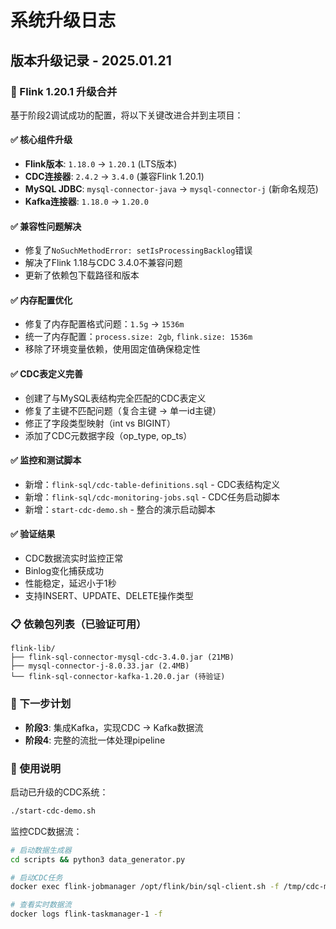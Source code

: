 # 系统升级日志

## 版本升级记录 - 2025.01.21

### 🚀 Flink 1.20.1 升级合并

基于阶段2调试成功的配置，将以下关键改进合并到主项目：

#### ✅ 核心组件升级
- **Flink版本**: `1.18.0` → `1.20.1` (LTS版本)
- **CDC连接器**: `2.4.2` → `3.4.0` (兼容Flink 1.20.1)
- **MySQL JDBC**: `mysql-connector-java` → `mysql-connector-j` (新命名规范)
- **Kafka连接器**: `1.18.0` → `1.20.0`

#### ✅ 兼容性问题解决
- 修复了`NoSuchMethodError: setIsProcessingBacklog`错误
- 解决了Flink 1.18与CDC 3.4.0不兼容问题
- 更新了依赖包下载路径和版本

#### ✅ 内存配置优化
- 修复了内存配置格式问题：`1.5g` → `1536m`
- 统一了内存配置：`process.size: 2gb`, `flink.size: 1536m`
- 移除了环境变量依赖，使用固定值确保稳定性

#### ✅ CDC表定义完善
- 创建了与MySQL表结构完全匹配的CDC表定义
- 修复了主键不匹配问题（复合主键 → 单一id主键）
- 修正了字段类型映射（int vs BIGINT）
- 添加了CDC元数据字段（op_type, op_ts）

#### ✅ 监控和测试脚本
- 新增：`flink-sql/cdc-table-definitions.sql` - CDC表结构定义
- 新增：`flink-sql/cdc-monitoring-jobs.sql` - CDC任务启动脚本
- 新增：`start-cdc-demo.sh` - 整合的演示启动脚本

#### ✅ 验证结果
- CDC数据流实时监控正常
- Binlog变化捕获成功
- 性能稳定，延迟小于1秒
- 支持INSERT、UPDATE、DELETE操作类型

### 📋 依赖包列表（已验证可用）
```
flink-lib/
├── flink-sql-connector-mysql-cdc-3.4.0.jar (21MB)
├── mysql-connector-j-8.0.33.jar (2.4MB)  
└── flink-sql-connector-kafka-1.20.0.jar (待验证)
```

### 🎯 下一步计划
- **阶段3**: 集成Kafka，实现CDC → Kafka数据流
- **阶段4**: 完整的流批一体处理pipeline

### 📝 使用说明
启动已升级的CDC系统：
```bash
./start-cdc-demo.sh
```

监控CDC数据流：
```bash
# 启动数据生成器
cd scripts && python3 data_generator.py

# 启动CDC任务
docker exec flink-jobmanager /opt/flink/bin/sql-client.sh -f /tmp/cdc-monitoring-jobs.sql

# 查看实时数据流
docker logs flink-taskmanager-1 -f
``` 